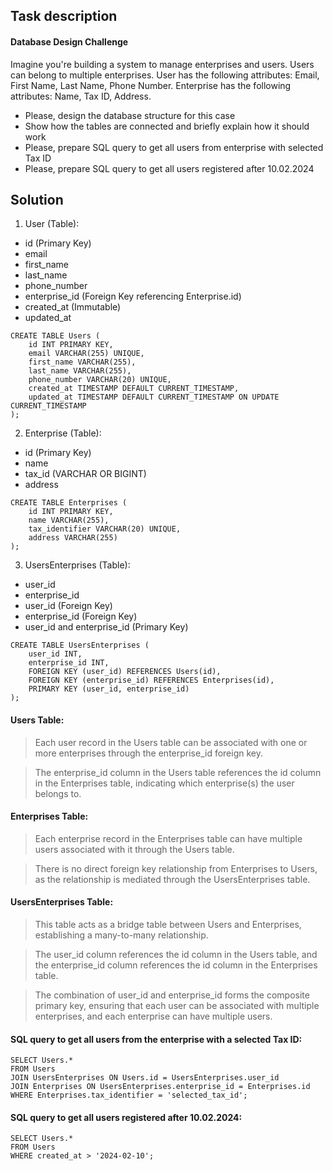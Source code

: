 ## Task description

#### Database Design Challenge

Imagine you're building a system to manage enterprises and users. Users can belong to multiple enterprises.
User has the following attributes: Email, First Name, Last Name, Phone Number.
Enterprise has the following attributes: Name, Tax ID, Address.

- Please, design the database structure for this case
- Show how the tables are connected and briefly explain how it should work
- Please, prepare SQL query to get all users from enterprise with selected Tax ID
- Please, prepare SQL query to get all users registered after 10.02.2024


## Solution
1. User (Table):
- id (Primary Key)
- email
- first_name
- last_name
- phone_number
- enterprise_id (Foreign Key referencing Enterprise.id)
- created_at (Immutable)
- updated_at

```
CREATE TABLE Users (
    id INT PRIMARY KEY,
    email VARCHAR(255) UNIQUE,
    first_name VARCHAR(255),
    last_name VARCHAR(255),
    phone_number VARCHAR(20) UNIQUE,
    created_at TIMESTAMP DEFAULT CURRENT_TIMESTAMP,
    updated_at TIMESTAMP DEFAULT CURRENT_TIMESTAMP ON UPDATE CURRENT_TIMESTAMP
);
```

2. Enterprise (Table):
- id (Primary Key)
- name
- tax_id (VARCHAR OR BIGINT)
- address

```
CREATE TABLE Enterprises (
    id INT PRIMARY KEY,
    name VARCHAR(255),
    tax_identifier VARCHAR(20) UNIQUE,
    address VARCHAR(255)
);
```

3. UsersEnterprises (Table):
- user_id
- enterprise_id
- user_id (Foreign Key)
- enterprise_id (Foreign Key)
- user_id and enterprise_id (Primary Key)

```
CREATE TABLE UsersEnterprises (
    user_id INT,
    enterprise_id INT,
    FOREIGN KEY (user_id) REFERENCES Users(id),
    FOREIGN KEY (enterprise_id) REFERENCES Enterprises(id),
    PRIMARY KEY (user_id, enterprise_id)
);
```

#### Users Table:
> Each user record in the Users table can be associated with one or more enterprises through the enterprise_id foreign key.

> The enterprise_id column in the Users table references the id column in the Enterprises table, indicating which enterprise(s) the user belongs to.
#### Enterprises Table:
> Each enterprise record in the Enterprises table can have multiple users associated with it through the Users table.

> There is no direct foreign key relationship from Enterprises to Users, as the relationship is mediated through the UsersEnterprises table.
####  UsersEnterprises Table:
> This table acts as a bridge table between Users and Enterprises, establishing a many-to-many relationship.

> The user_id column references the id column in the Users table, and the enterprise_id column references the id column in the Enterprises table.

> The combination of user_id and enterprise_id forms the composite primary key, ensuring that each user can be associated with multiple enterprises, and each enterprise can have multiple users.

#### SQL query to get all users from the enterprise with a selected Tax ID:
```
SELECT Users.*
FROM Users
JOIN UsersEnterprises ON Users.id = UsersEnterprises.user_id
JOIN Enterprises ON UsersEnterprises.enterprise_id = Enterprises.id
WHERE Enterprises.tax_identifier = 'selected_tax_id';
```

#### SQL query to get all users registered after 10.02.2024:
```
SELECT Users.*
FROM Users
WHERE created_at > '2024-02-10';
```